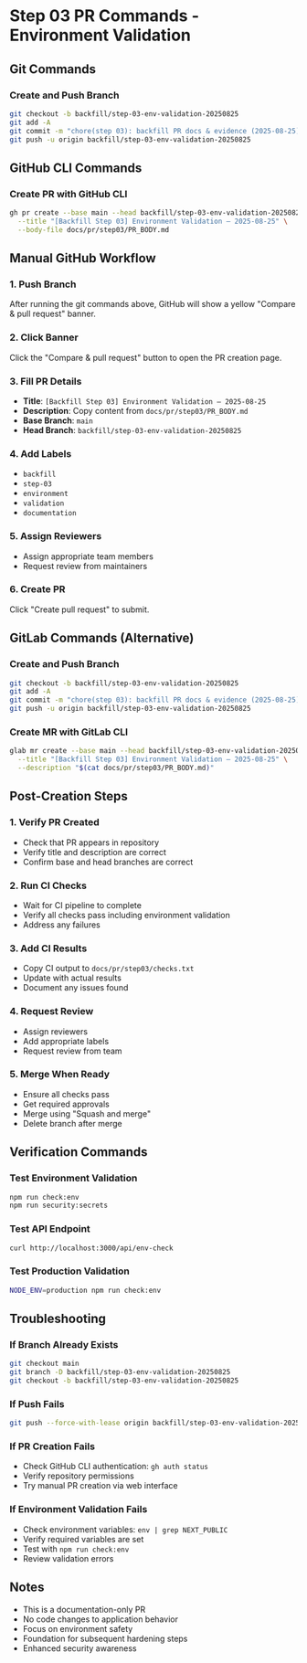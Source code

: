 # Step 03 PR Commands - Environment Validation

## Git Commands

### Create and Push Branch
```bash
git checkout -b backfill/step-03-env-validation-20250825
git add -A
git commit -m "chore(step 03): backfill PR docs & evidence (2025-08-25)"
git push -u origin backfill/step-03-env-validation-20250825
```

## GitHub CLI Commands

### Create PR with GitHub CLI
```bash
gh pr create --base main --head backfill/step-03-env-validation-20250825 \
  --title "[Backfill Step 03] Environment Validation — 2025-08-25" \
  --body-file docs/pr/step03/PR_BODY.md
```

## Manual GitHub Workflow

### 1. Push Branch
After running the git commands above, GitHub will show a yellow "Compare & pull request" banner.

### 2. Click Banner
Click the "Compare & pull request" button to open the PR creation page.

### 3. Fill PR Details
- **Title**: `[Backfill Step 03] Environment Validation — 2025-08-25`
- **Description**: Copy content from `docs/pr/step03/PR_BODY.md`
- **Base Branch**: `main`
- **Head Branch**: `backfill/step-03-env-validation-20250825`

### 4. Add Labels
- `backfill`
- `step-03`
- `environment`
- `validation`
- `documentation`

### 5. Assign Reviewers
- Assign appropriate team members
- Request review from maintainers

### 6. Create PR
Click "Create pull request" to submit.

## GitLab Commands (Alternative)

### Create and Push Branch
```bash
git checkout -b backfill/step-03-env-validation-20250825
git add -A
git commit -m "chore(step 03): backfill PR docs & evidence (2025-08-25)"
git push -u origin backfill/step-03-env-validation-20250825
```

### Create MR with GitLab CLI
```bash
glab mr create --base main --head backfill/step-03-env-validation-20250825 \
  --title "[Backfill Step 03] Environment Validation — 2025-08-25" \
  --description "$(cat docs/pr/step03/PR_BODY.md)"
```

## Post-Creation Steps

### 1. Verify PR Created
- Check that PR appears in repository
- Verify title and description are correct
- Confirm base and head branches are correct

### 2. Run CI Checks
- Wait for CI pipeline to complete
- Verify all checks pass including environment validation
- Address any failures

### 3. Add CI Results
- Copy CI output to `docs/pr/step03/checks.txt`
- Update with actual results
- Document any issues found

### 4. Request Review
- Assign reviewers
- Add appropriate labels
- Request review from team

### 5. Merge When Ready
- Ensure all checks pass
- Get required approvals
- Merge using "Squash and merge"
- Delete branch after merge

## Verification Commands

### Test Environment Validation
```bash
npm run check:env
npm run security:secrets
```

### Test API Endpoint
```bash
curl http://localhost:3000/api/env-check
```

### Test Production Validation
```bash
NODE_ENV=production npm run check:env
```

## Troubleshooting

### If Branch Already Exists
```bash
git checkout main
git branch -D backfill/step-03-env-validation-20250825
git checkout -b backfill/step-03-env-validation-20250825
```

### If Push Fails
```bash
git push --force-with-lease origin backfill/step-03-env-validation-20250825
```

### If PR Creation Fails
- Check GitHub CLI authentication: `gh auth status`
- Verify repository permissions
- Try manual PR creation via web interface

### If Environment Validation Fails
- Check environment variables: `env | grep NEXT_PUBLIC`
- Verify required variables are set
- Test with `npm run check:env`
- Review validation errors

## Notes

- This is a documentation-only PR
- No code changes to application behavior
- Focus on environment safety
- Foundation for subsequent hardening steps
- Enhanced security awareness
